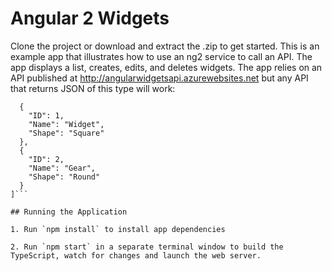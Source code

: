 # Angular 2 Widgets

Clone the project or download and extract the .zip to get started. This is an example app that 
illustrates how to use an ng2 service to call an API. The app displays a list, creates, edits, and 
deletes widgets. The app relies on an API published at http://angularwidgetsapi.azurewebsites.net
but any API that returns JSON of this type will work:

```[
  {
    "ID": 1,
    "Name": "Widget",
    "Shape": "Square"
  },
  {
    "ID": 2,
    "Name": "Gear",
    "Shape": "Round"
  }
]```

## Running the Application

1. Run `npm install` to install app dependencies

2. Run `npm start` in a separate terminal window to build the TypeScript, watch for changes and launch the web server.